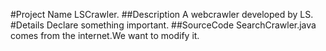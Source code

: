 #Project Name
	LSCrawler.
##Description
	A webcrawler developed by LS.
#Details
	Declare something important.
##SourceCode
	SearchCrawler.java comes from the internet.We want to modify it.
